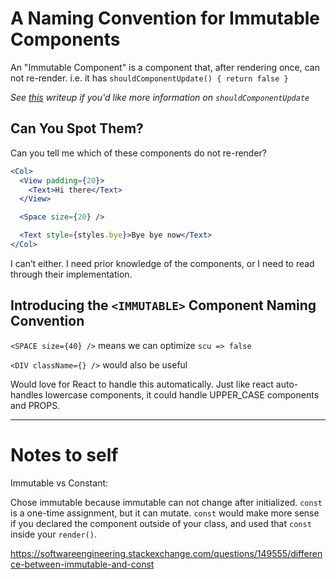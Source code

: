 # A Naming Convention for Immutable Components
An "Immutable Component" is a component that, after rendering once, can not re-render. i.e. it has `shouldComponentUpdate() { return false } `

*See [this](https://github.com/kylpo/react-playbook/blob/master/deep-dives/shouldComponentUpdate.md) writeup if you'd like more information on `shouldComponentUpdate`*

## Can You Spot Them?
Can you tell me which of these components do not re-render?

```jsx
<Col>
  <View padding={20}>
    <Text>Hi there</Text>
  </View>

  <Space size={20} />

  <Text style={styles.bye}>Bye bye now</Text>
</Col>
```

I can’t either. I need prior knowledge of the components, or I need to read through their implementation.

## Introducing the `<IMMUTABLE>` Component Naming Convention

`<SPACE size={40} />` means we can optimize `scu => false`

`<DIV className={} />` would also be useful

Would love for React to handle this automatically. Just like react auto-handles lowercase components, it could handle UPPER_CASE components and PROPS.

---

# Notes to self
Immutable vs Constant:

Chose immutable because immutable can not change after initialized. `const` is a one-time assignment, but it can mutate. `const` would make more sense if you declared the component outside of your class, and used that `const` inside your `render()`.

https://softwareengineering.stackexchange.com/questions/149555/difference-between-immutable-and-const